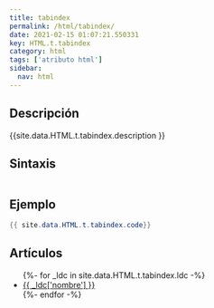 ```yaml
---
title: tabindex
permalink: /html/tabindex/
date: 2021-02-15 01:07:21.550331
key: HTML.t.tabindex
category: html
tags: ['atributo html']
sidebar: 
  nav: html
---
```


## Descripción
{{site.data.HTML.t.tabindex.description }}

## Sintaxis
~~~html
~~~

## Ejemplo
~~~java
{{ site.data.HTML.t.tabindex.code}}
~~~

## Artículos
<ul>
{%- for _ldc in site.data.HTML.t.tabindex.ldc -%}
   <li>
       <a href="{{_ldc['url'] }}">{{ _ldc['nombre'] }}</a>
   </li>
{%- endfor -%}
</ul>
